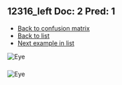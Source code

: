 ## 12316_left Doc: 2 Pred: 1
- [Back to confusion matrix](https://github.com/juliandewit/kaggle_retinopathy/blob/master/matrix.md)
- [Back to list](https://github.com/juliandewit/kaggle_retinopathy/blob/master/lists/21/list.md)
- [Next example in list](https://github.com/juliandewit/kaggle_retinopathy/blob/master/lists/21/12/12386_left.md)

![Eye](https://retinopaty.blob.core.windows.net/size1024/12316_left_2.jpeg)

### 

![Eye]()
